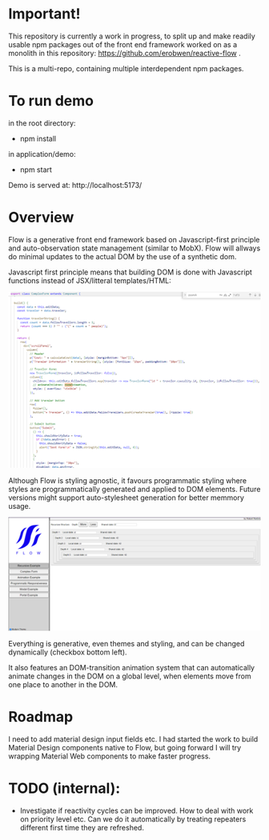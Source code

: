 
# Important!

This repository is currently a work in progress, to split up and make readily usable npm packages out of the front end framework worked on as a monolith in this repository: https://github.com/erobwen/reactive-flow . 

This is a multi-repo, containing multiple interdependent npm packages. 


# To run demo

in the root directory: 

* npm install

in application/demo: 

* npm start

Demo is served at: http://localhost:5173/


# Overview

Flow is a generative front end framework based on Javascript-first principle and auto-observation state management (similar to MobX). Flow will allways do minimal updates to the actual DOM by the use of a synthetic dom. 

Javascript first principle means that building DOM is done with Javascript functions instead of JSX/litteral templates/HTML:  

![Alt text](/documents/images/code.png?raw=true "Screenshot")

Although Flow is styling agnostic, it favours programmatic styling where styles are programmatically generated and applied to DOM elements. Future versions might support auto-stylesheet generation for better memmory usage. 

![Alt text](/documents/images/screenshot.png?raw=true "Screenshot")

Everything is generative, even themes and styling, and can be changed dynamically (checkbox bottom left).

It also features an DOM-transition animation system that can automatically animate changes in the DOM on a global level, when elements move from one place to another in the DOM. 


# Roadmap

I need to add material design input fields etc. I had started the work to build Material Design components native to Flow, but going forward I will try wrapping Material Web components to make faster progress.


# TODO (internal): 

* Investigate if reactivity cycles can be improved. How to deal with work on priority level etc. Can we do it automatically by treating repeaters different first time they are refreshed.  